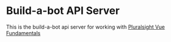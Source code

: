 # Build-a-bot API Server

This is the build-a-bot api server for working with [Pluralsight Vue Fundamentals](https://www.pluralsight.com/courses/vuejs-fundamentals)
